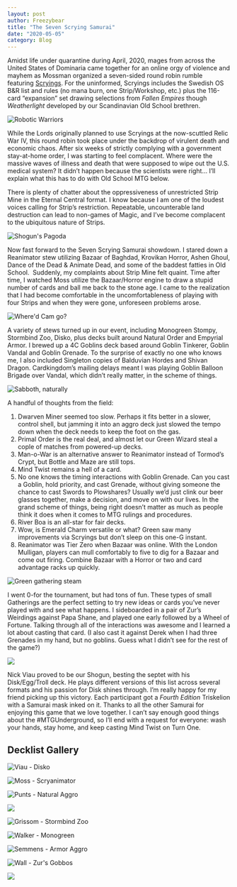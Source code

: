 ```yaml
---
layout: post
author: Freezybear
title: "The Seven Scrying Samurai"
date: "2020-05-05"
category: Blog
---
```


Amidst life under quarantine during April, 2020, mages from across the United States of Dominaria came together for an online orgy of violence and mayhem as Mossman organized a seven-sided round robin rumble featuring [Scryings](https://oldschool-mtg.blogspot.com/p/scryings.html). For the uninformed, Scryings includes the Swedish OS B&R list and rules (no mana burn, one Strip/Workshop, etc.) plus the 116-card “expansion” set drawing selections from _Fallen Empires_ though _Weatherlight_ developed by our Scandinavian Old School brethren.

![Robotic Warriors](/assets/images/2020/05/samurai-768x1024.jpg)

While the Lords originally planned to use Scryings at the now-scuttled Relic War IV, this round robin took place under the backdrop of virulent death and economic chaos. After six weeks of strictly complying with a government stay-at-home order, I was starting to feel complacent. Where were the massive waves of illness and death that were supposed to wipe out the U.S. medical system? It didn’t happen because the scientists were right… I’ll explain what this has to do with Old School MTG below.

There is plenty of chatter about the oppressiveness of unrestricted Strip Mine in the Eternal Central format. I know because I am one of the loudest voices calling for Strip’s restriction. Repeatable, uncounterable land destruction can lead to non-games of Magic, and I’ve become complacent to the ubiquitous nature of Strips.

![Shogun's Pagoda](/assets/images/2020/05/pagoda-768x1024.jpg)

Now fast forward to the Seven Scrying Samurai showdown. I stared down a Reanimator stew utilizing Bazaar of Baghdad, Krovikan Horror, Ashen Ghoul, Dance of the Dead & Animate Dead, and some of the baddest fatties in Old School.  Suddenly, my complaints about Strip Mine felt quaint. Time after time, I watched Moss utilize the Bazaar/Horror engine to draw a stupid number of cards and ball me back to the stone age. I came to the realization that I had become comfortable in the uncomfortableness of playing with four Strips and when they were gone, unforeseen problems arose.

![Where'd Cam go?](/assets/images/2020/05/Screen-Shot-2020-04-15-at-12.12.31-PM-1024x406.png)

A variety of stews turned up in our event, including Monogreen Stompy, Stormbind Zoo, Disko, plus decks built around Natural Order and Empyrial Armor. I brewed up a 4C Goblins deck based around Goblin Tinkerer, Goblin Vandal and Goblin Grenade. To the surprise of exactly no one who knows me, I also included Singleton copies of Balduvian Hordes and Shivan Dragon. Cardkingdom’s mailing delays meant I was playing Goblin Balloon Brigade over Vandal, which didn’t really matter, in the scheme of things.

![Sabboth, naturally](/assets/images/2020/05/natural-sabboth-1024x619.jpg)

A handful of thoughts from the field:

1. Dwarven Miner seemed too slow. Perhaps it fits better in a slower, control shell, but jamming it into an aggro deck just slowed the tempo down when the deck needs to keep the foot on the gas.
2. Primal Order is the real deal, and almost let our Green Wizard steal a cople of matches from powered-up decks. 
3. Man-o-War is an alternative answer to Reanimator instead of Tormod’s Crypt, but Bottle and Maze are still tops. 
4. Mind Twist remains a hell of a card.
5. No one knows the timing interactions with Goblin Grenade. Can you cast a Goblin, hold priority, and cast Grenade, without giving someone the chance to cast Swords to Plowshares? Usually we’d just clink our beer glasses together, make a decision, and move on with our lives. In the grand scheme of things, being right doesn’t matter as much as people think it does when it comes to MTG rulings and procedures. 
6. River Boa is an all-star for fair decks.
7. Wow, is Emerald Charm versatile or what? Green saw many improvements via Scryings but don’t sleep on this one-G instant.
8. Reanimator was Tier Zero when Bazaar was online. With the London Mulligan, players can mull comfortably to five to dig for a Bazaar and come out firing. Combine Bazaar with a Horror or two and card advantage racks up quickly.

![Green gathering steam](/assets/images/2020/05/green-machine-1024x768.jpg)

I went 0-for the tournament, but had tons of fun. These types of small Gatherings are the perfect setting to try new ideas or cards you’ve never played with and see what happens. I sideboarded in a pair of Zur’s Weirdings against Papa Shane, and played one early followed by a Wheel of Fortune. Talking through all of the interactions was awesome and I learned a lot about casting that card. (I also cast it against Derek when I had three Grenades in my hand, but no goblins. Guess what I didn’t see for the rest of the game?)

![](/assets/images/2020/05/standings.png)

Nick Viau proved to be our Shogun, besting the septet with his Disk/Egg/Troll deck. He plays different versions of this list across several formats and his passion for Disk shines through. I’m really happy for my friend picking up this victory. Each participant got a _Fourth Edition_ Triskelion with a Samurai mask inked on it. Thanks to all the other Samurai for enjoying this game that we love together. I can’t say enough good things about the #MTGUnderground, so I’ll end with a request for everyone: wash your hands, stay home, and keep casting Mind Twist on Turn One.

## Decklist Gallery

![Viau - Disko](/assets/images/2020/05/viau-disk-1024x805.jpeg)

![Moss - Scryanimator](/assets/images/2020/05/moss-scryanimator-1024x915.jpeg)

![Punts - Natural Aggro](/assets/images/2020/05/punts-naya-nattyorder-1024x945.jpeg)

![](/assets/images/2020/05/punts-sb-1024x444.jpg)

![Grissom - Stormbind Zoo](/assets/images/2020/05/cayce-zoo-1024x576.jpg)

![Walker - Monogreen](/assets/images/2020/05/derek-monogreen-1024x720.png)

![Semmens - Armor Aggro](/assets/images/2020/05/semmens-1024x1011.jpg)

![Wall - Zur's Gobbos](/assets/images/2020/05/zurs-gobbos-1024x540.jpg)

![](/assets/images/2020/05/cam-sb-1024x445.jpg)
